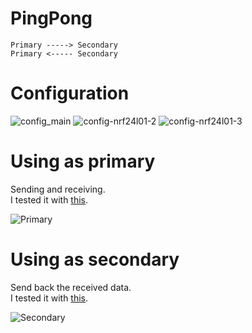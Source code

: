 # PingPong
```
Primary -----> Secondary
Primary <----- Secondary
```


# Configuration   

![config_main](https://user-images.githubusercontent.com/6020549/108617359-0cc3c500-7459-11eb-9a05-2dd5ce60113b.jpg)
![config-nrf24l01-2](https://user-images.githubusercontent.com/6020549/149711522-8650ffb6-6d26-4b52-93aa-154c217bccce.jpg)
![config-nrf24l01-3](https://user-images.githubusercontent.com/6020549/149711524-7fce2f9a-e8a8-4928-927e-e4e6d31feff3.jpg)

# Using as primary   
Sending and receiving.   
I tested it with [this](https://github.com/nopnop2002/Arduino-STM32-nRF24L01/tree/master/example/PingPong/Secondary).   

![Primary](https://user-images.githubusercontent.com/6020549/149711600-4a7453f8-98ba-44f4-87dc-391d0448a7e1.jpg)

# Using as secondary   
Send back the received data.   
I tested it with [this](https://github.com/nopnop2002/Arduino-STM32-nRF24L01/tree/master/example/PingPong/Primary).   

![Secondary](https://user-images.githubusercontent.com/6020549/149711641-ee0ecc6f-ba00-4b0e-8360-9ec569c846a3.jpg)

